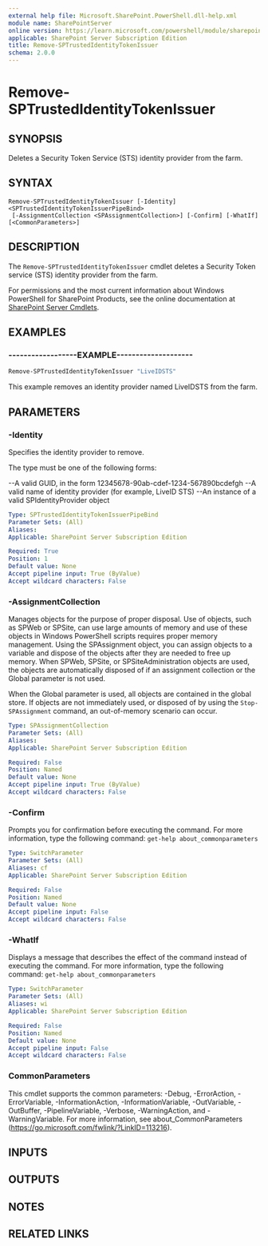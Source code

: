 ```yaml
---
external help file: Microsoft.SharePoint.PowerShell.dll-help.xml
module name: SharePointServer
online version: https://learn.microsoft.com/powershell/module/sharepoint-server/remove-sptrustedidentitytokenissuer
applicable: SharePoint Server Subscription Edition
title: Remove-SPTrustedIdentityTokenIssuer
schema: 2.0.0
---
```


# Remove-SPTrustedIdentityTokenIssuer

## SYNOPSIS
Deletes a Security Token Service (STS) identity provider from the farm.


## SYNTAX

```
Remove-SPTrustedIdentityTokenIssuer [-Identity] <SPTrustedIdentityTokenIssuerPipeBind>
 [-AssignmentCollection <SPAssignmentCollection>] [-Confirm] [-WhatIf] [<CommonParameters>]
```

## DESCRIPTION
The `Remove-SPTrustedIdentityTokenIssuer` cmdlet deletes a Security Token service (STS) identity provider from the farm.

For permissions and the most current information about Windows PowerShell for SharePoint Products, see the online documentation at [SharePoint Server Cmdlets](https://learn.microsoft.com/powershell/sharepoint/sharepoint-server/sharepoint-server-cmdlets).


## EXAMPLES

### ------------------EXAMPLE--------------------
```powershell
Remove-SPTrustedIdentityTokenIssuer "LiveIDSTS"
```

This example removes an identity provider named LiveIDSTS from the farm.


## PARAMETERS

### -Identity
Specifies the identity provider to remove.

The type must be one of the following forms:

--A valid GUID, in the form 12345678-90ab-cdef-1234-567890bcdefgh
--A valid name of identity provider (for example, LiveID STS)
--An instance of a valid SPIdentityProvider object

```yaml
Type: SPTrustedIdentityTokenIssuerPipeBind
Parameter Sets: (All)
Aliases: 
Applicable: SharePoint Server Subscription Edition

Required: True
Position: 1
Default value: None
Accept pipeline input: True (ByValue)
Accept wildcard characters: False
```

### -AssignmentCollection
Manages objects for the purpose of proper disposal.
Use of objects, such as SPWeb or SPSite, can use large amounts of memory and use of these objects in Windows PowerShell scripts requires proper memory management.
Using the SPAssignment object, you can assign objects to a variable and dispose of the objects after they are needed to free up memory.
When SPWeb, SPSite, or SPSiteAdministration objects are used, the objects are automatically disposed of if an assignment collection or the Global parameter is not used.

When the Global parameter is used, all objects are contained in the global store.
If objects are not immediately used, or disposed of by using the `Stop-SPAssignment` command, an out-of-memory scenario can occur.

```yaml
Type: SPAssignmentCollection
Parameter Sets: (All)
Aliases: 
Applicable: SharePoint Server Subscription Edition

Required: False
Position: Named
Default value: None
Accept pipeline input: True (ByValue)
Accept wildcard characters: False
```

### -Confirm
Prompts you for confirmation before executing the command.
For more information, type the following command: `get-help about_commonparameters`

```yaml
Type: SwitchParameter
Parameter Sets: (All)
Aliases: cf
Applicable: SharePoint Server Subscription Edition

Required: False
Position: Named
Default value: None
Accept pipeline input: False
Accept wildcard characters: False
```

### -WhatIf
Displays a message that describes the effect of the command instead of executing the command.
For more information, type the following command: `get-help about_commonparameters`

```yaml
Type: SwitchParameter
Parameter Sets: (All)
Aliases: wi
Applicable: SharePoint Server Subscription Edition

Required: False
Position: Named
Default value: None
Accept pipeline input: False
Accept wildcard characters: False
```

### CommonParameters
This cmdlet supports the common parameters: -Debug, -ErrorAction, -ErrorVariable, -InformationAction, -InformationVariable, -OutVariable, -OutBuffer, -PipelineVariable, -Verbose, -WarningAction, and -WarningVariable. For more information, see about_CommonParameters (https://go.microsoft.com/fwlink/?LinkID=113216).

## INPUTS

## OUTPUTS

## NOTES

## RELATED LINKS
